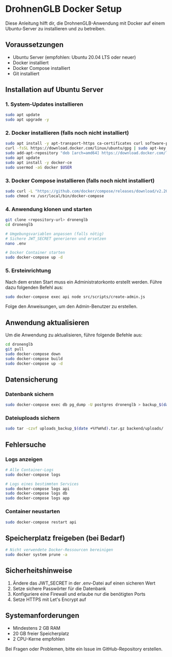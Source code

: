 
# DrohnenGLB Docker Setup

Diese Anleitung hilft dir, die DrohnenGLB-Anwendung mit Docker auf einem Ubuntu-Server zu installieren und zu betreiben.

## Voraussetzungen

- Ubuntu Server (empfohlen: Ubuntu 20.04 LTS oder neuer)
- Docker installiert
- Docker Compose installiert
- Git installiert

## Installation auf Ubuntu Server

### 1. System-Updates installieren

```bash
sudo apt update
sudo apt upgrade -y
```

### 2. Docker installieren (falls noch nicht installiert)

```bash
sudo apt install -y apt-transport-https ca-certificates curl software-properties-common
curl -fsSL https://download.docker.com/linux/ubuntu/gpg | sudo apt-key add -
sudo add-apt-repository "deb [arch=amd64] https://download.docker.com/linux/ubuntu $(lsb_release -cs) stable"
sudo apt update
sudo apt install -y docker-ce
sudo usermod -aG docker $USER
```

### 3. Docker Compose installieren (falls noch nicht installiert)

```bash
sudo curl -L "https://github.com/docker/compose/releases/download/v2.20.3/docker-compose-$(uname -s)-$(uname -m)" -o /usr/local/bin/docker-compose
sudo chmod +x /usr/local/bin/docker-compose
```

### 4. Anwendung klonen und starten

```bash
git clone <repository-url> dronenglb
cd dronenglb

# Umgebungsvariablen anpassen (falls nötig)
# Sichere JWT_SECRET generieren und ersetzen
nano .env

# Docker Container starten
sudo docker-compose up -d
```

### 5. Ersteinrichtung

Nach dem ersten Start muss ein Administratorkonto erstellt werden. Führe dazu folgenden Befehl aus:

```bash
sudo docker-compose exec api node src/scripts/create-admin.js
```

Folge den Anweisungen, um den Admin-Benutzer zu erstellen.

## Anwendung aktualisieren

Um die Anwendung zu aktualisieren, führe folgende Befehle aus:

```bash
cd dronenglb
git pull
sudo docker-compose down
sudo docker-compose build
sudo docker-compose up -d
```

## Datensicherung

### Datenbank sichern

```bash
sudo docker-compose exec db pg_dump -U postgres dronenglb > backup_$(date +%Y%m%d).sql
```

### Dateiuploads sichern

```bash
sudo tar -czvf uploads_backup_$(date +%Y%m%d).tar.gz backend/uploads/
```

## Fehlersuche

### Logs anzeigen

```bash
# Alle Container-Logs
sudo docker-compose logs

# Logs eines bestimmten Services
sudo docker-compose logs api
sudo docker-compose logs db
sudo docker-compose logs app
```

### Container neustarten

```bash
sudo docker-compose restart api
```

## Speicherplatz freigeben (bei Bedarf)

```bash
# Nicht verwendete Docker-Ressourcen bereinigen
sudo docker system prune -a
```

## Sicherheitshinweise

1. Ändere das JWT_SECRET in der .env-Datei auf einen sicheren Wert
2. Setze sichere Passwörter für die Datenbank
3. Konfiguriere eine Firewall und erlaube nur die benötigten Ports
4. Setze HTTPS mit Let's Encrypt auf

## Systemanforderungen

- Mindestens 2 GB RAM
- 20 GB freier Speicherplatz
- 2 CPU-Kerne empfohlen

Bei Fragen oder Problemen, bitte ein Issue im GitHub-Repository erstellen.
